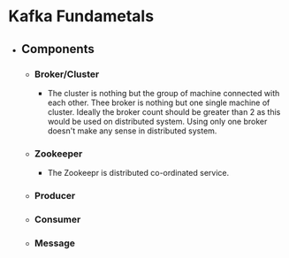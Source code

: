 # Kafka Fundametals

 - ## Components 
    - ### Broker/Cluster
      - The cluster is nothing but the group of machine connected with each other. Thee broker is nothing but one single machine of cluster. Ideally the broker count should be greater than 2 as this would be used on distributed system. Using only one broker doesn't make any sense in distributed system.

    - ### Zookeeper
      - The Zookeepr is distributed co-ordinated service.
      
    - ### Producer
    - ### Consumer
    - ### Message

